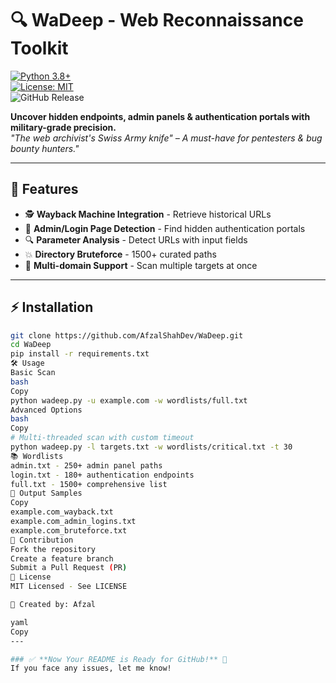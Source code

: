 # 🔍 WaDeep - Web Reconnaissance Toolkit

[![Python 3.8+](https://img.shields.io/badge/Python-3.8%2B-blue?logo=python)](https://python.org)  
[![License: MIT](https://img.shields.io/badge/License-MIT-red)](LICENSE)  
![GitHub Release](https://img.shields.io/github/release/AfzalShahDev/WaDeep)  

**Uncover hidden endpoints, admin panels & authentication portals with military-grade precision.**  
*"The web archivist's Swiss Army knife" – A must-have for pentesters & bug bounty hunters."*  

---

## 🌟 Features  
- 🕵️ **Wayback Machine Integration** - Retrieve historical URLs  
- 🔑 **Admin/Login Page Detection** - Find hidden authentication portals  
- 🔍 **Parameter Analysis** - Detect URLs with input fields  
- 💥 **Directory Bruteforce** - 1500+ curated paths  
- 📁 **Multi-domain Support** - Scan multiple targets at once  

---

## ⚡ Installation  
```bash
git clone https://github.com/AfzalShahDev/WaDeep.git
cd WaDeep
pip install -r requirements.txt
🛠️ Usage
Basic Scan
bash
Copy
python wadeep.py -u example.com -w wordlists/full.txt
Advanced Options
bash
Copy
# Multi-threaded scan with custom timeout
python wadeep.py -l targets.txt -w wordlists/critical.txt -t 30
📚 Wordlists
admin.txt - 250+ admin panel paths
login.txt - 180+ authentication endpoints
full.txt - 1500+ comprehensive list
📂 Output Samples
Copy
example.com_wayback.txt
example.com_admin_logins.txt
example.com_bruteforce.txt
🤝 Contribution
Fork the repository
Create a feature branch
Submit a Pull Request (PR)
📜 License
MIT Licensed - See LICENSE

🔗 Created by: Afzal

yaml
Copy
---

### ✅ **Now Your README is Ready for GitHub!** 🚀  
If you face any issues, let me know!
